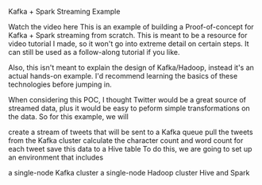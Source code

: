 Kafka + Spark Streaming Example

Watch the video here
This is an example of building a Proof-of-concept for Kafka + Spark streaming from scratch. This is meant to be a resource for video tutorial I made, so it won't go into extreme detail on certain steps. It can still be used as a follow-along tutorial if you like.

Also, this isn't meant to explain the design of Kafka/Hadoop, instead it's an actual hands-on example. I'd recommend learning the basics of these technologies before jumping in.

When considering this POC, I thought Twitter would be a great source of streamed data, plus it would be easy to peform simple transformations on the data. So for this example, we will

create a stream of tweets that will be sent to a Kafka queue
pull the tweets from the Kafka cluster
calculate the character count and word count for each tweet
save this data to a Hive table
To do this, we are going to set up an environment that includes

a single-node Kafka cluster
a single-node Hadoop cluster
Hive and Spark
